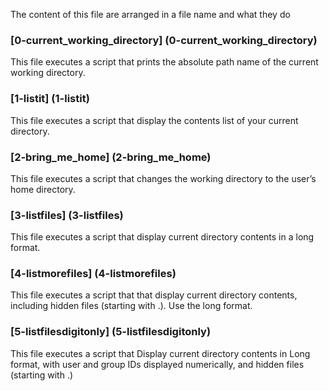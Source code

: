 The content of this file are arranged in a file name and what they do

### [0-current_working_directory] (0-current_working_directory)
This file executes a script that prints the absolute path name of the current working directory.

### [1-listit] (1-listit)
This file executes a script that display the contents list of your current directory.

###  [2-bring_me_home] (2-bring_me_home)
This file executes a script that changes the working directory to the user’s home directory.

### [3-listfiles] (3-listfiles)
This file executes a script that display current directory contents in a long format.

### [4-listmorefiles] (4-listmorefiles)
This file executes a script that that display current directory contents, including hidden files (starting with .). Use the long format.

### [5-listfilesdigitonly] (5-listfilesdigitonly)
This file executes a script that Display current directory contents in Long format, with user and group IDs displayed numerically, and hidden files (starting with .)

